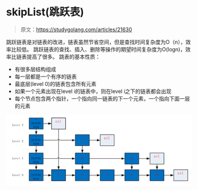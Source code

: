 # skipList(跳跃表)

> 原文：https://studygolang.com/articles/21630

跳跃链表是对链表的改进，链表虽然节省空间，但是查找时间复杂度为O（n），效率比较低。 跳跃链表的查找、插入、删除等操作的期望时间复杂度为O(logn)，效率比链表提高了很多。 跳表的基本性质：

* 有很多层结构组成
* 每一层都是一个有序的链表
* 最底层(level 0)的链表包含所有元素
* 如果一个元素出现在level i的链表中，则在level i之下的链表都会出现
* 每个节点包含两个指针，一个指向同一链表的下一个元素，一个指向下面一层的元素

![](./img/skiplist.png)